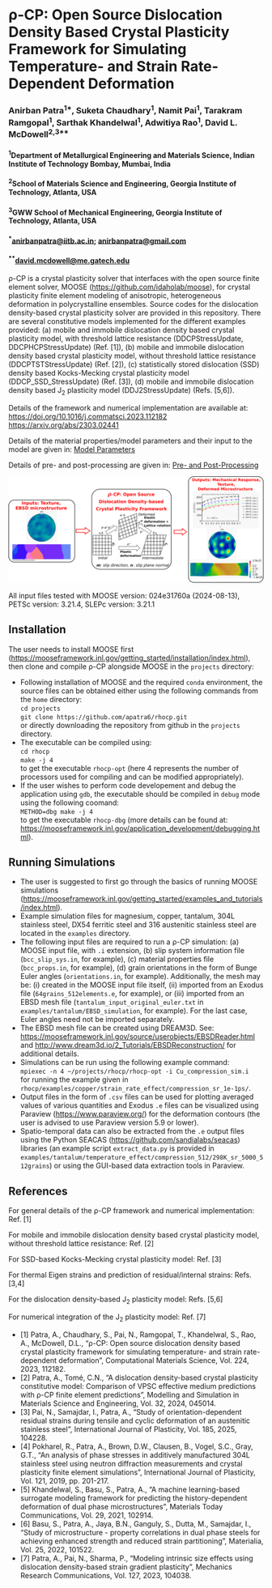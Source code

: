 # &rho;-CP: Open Source Dislocation Density Based Crystal Plasticity Framework for Simulating Temperature- and Strain Rate-Dependent Deformation
### Anirban Patra<sup>1*</sup>, Suketa Chaudhary<sup>1</sup>, Namit Pai<sup>1</sup>, Tarakram Ramgopal<sup>1</sup>, Sarthak Khandelwal<sup>1</sup>, Adwitiya Rao<sup>1</sup>, David L. McDowell<sup>2,3**</sup>
#### <sup>1</sup>Department of Metallurgical Engineering and Materials Science, Indian Institute of Technology Bombay, Mumbai, India
#### <sup>2</sup>School of Materials Science and Engineering, Georgia Institute of Technology, Atlanta, USA
#### <sup>3</sup>GWW School of Mechanical Engineering, Georgia Institute of Technology, Atlanta, USA
#### <sup>*</sup>anirbanpatra@iitb.ac.in; anirbanpatra@gmail.com
#### <sup>**</sup>david.mcdowell@me.gatech.edu

&rho;-CP is a crystal plasticity solver that interfaces with the open source finite element solver, MOOSE (https://github.com/idaholab/moose), for crystal plasticity finite element modeling of anisotropic, heterogeneous deformation in polycrystalline ensembles. Source codes for the dislocation density-based crystal plasticity solver are provided in this repository. There are several constitutive models implemented for the different examples provided: (a) mobile and immobile dislocation density based crystal plasticity model, with threshold lattice resistance (DDCPStressUpdate, DDCPHCPStressUpdate) (Ref. [1]), (b) mobile and immobile dislocation density based crystal plasticity model, without threshold lattice resistance (DDCPTSTStressUpdate) (Ref. [2]), (c) statistically stored dislocation (SSD) density based Kocks-Mecking crystal plasticity model (DDCP_SSD_StressUpdate) (Ref. [3]), (d) mobile and immobile dislocation density based J<sub>2</sub> plasticity model (DDJ2StressUpdate) (Refs. [5,6]).

Details of the framework and numerical implementation are available at:
https://doi.org/10.1016/j.commatsci.2023.112182  
https://arxiv.org/abs/2303.02441

Details of the material properties/model parameters and their input to the model are given in: <a href="rhoCP_model_parameters.pdf" target="_blank">Model Parameters</a>

Details of pre- and post-processing are given in: <a href="rho-CP_Pre_and_Post_Processing.pdf" target="_blank">Pre- and Post-Processing</a>

![Screenshot](rhoCP_graphic.png)

All input files tested with MOOSE version: 024e31760a (2024-08-13), PETSc version: 3.21.4, SLEPc version: 3.21.1

## Installation
The user needs to install MOOSE first (https://mooseframework.inl.gov/getting_started/installation/index.html), then clone and compile &rho;-CP alongside MOOSE in the `projects` directory:
- Following installation of MOOSE and the required `conda` environment, the source files can be obtained either using the following commands from the `home` directory:   
`cd projects`  
`git clone https://github.com/apatra6/rhocp.git`  
or directly downloading the repository from github in the `projects` directory.
- The executable can be compiled using:  
`cd rhocp`  
`make -j 4`  
to get the executable `rhocp-opt` (here 4 represents the number of processors used for compiling and can be modified appropriately).
- If the user wishes to perform code developement and debug the application using `gdb`, the executable should be compiled in `debug` mode using the following coomand:  
`METHOD=dbg make -j 4`  
to get the executable `rhocp-dbg` (more details can be found at: https://mooseframework.inl.gov/application_development/debugging.html).

## Running Simulations
- The user is suggested to first go through the basics of running MOOSE simulations (https://mooseframework.inl.gov/getting_started/examples_and_tutorials/index.html).
- Example simulation files for magnesium, copper, tantalum, 304L stainless steel, DX54 ferritic steel and 316 austenitic stainless steel are located in the `examples` directory.
- The following input files are required to run a &rho;-CP simulation: (a) MOOSE input file, with `.i` extension, (b) slip system information file (`bcc_slip_sys.in`, for example), (c) material properties file (`bcc_props.in`, for example), (d) grain orientations in the form of Bunge Euler angles (`orientations.in`, for example). Additionally, the mesh may be: (i) created in the MOOSE input file itself, (ii) imported from an Exodus file (`64grains_512elements.e`, for example), or (iii) imported from an EBSD mesh file (`tantalum_input_original_euler.txt` in `examples/tantalum/EBSD_simulation`, for example). For the last case, Euler angles need not be imported separately.
- The EBSD mesh file can be created using DREAM3D. See: https://mooseframework.inl.gov/source/userobjects/EBSDReader.html and http://www.dream3d.io/2_Tutorials/EBSDReconstruction/ for additional details.
- Simulations can be run using the following example command:  
`mpiexec -n 4 ~/projects/rhocp/rhocp-opt -i Cu_compression_sim.i`  
for running the example given in  `rhocp/examples/copper/strain_rate_effect/compression_sr_1e-1ps/`.
- Output files in the form of `.csv` files can be used for plotting averaged values of various quantities and Exodus `.e` files can be visualized using Paraview (https://www.paraview.org/) for the deformation contours (the user is advised to use Paraview version 5.9 or lower).
- Spatio-temporal data can also be extracted from the `.e` output files using the Python SEACAS (https://github.com/sandialabs/seacas) libraries (an example script `extract_data.py` is provided in `examples/tantalum/temperature_effect/compression_512/298K_sr_5000_512grains`) or using the GUI-based data extraction tools in Paraview.

## References
For general details of the &rho;-CP framework and numerical implementation: Ref. [1]

For mobile and immobile dislocation density based crystal plasticity model, without threshold lattice resistance: Ref. [2]

For SSD-based Kocks-Mecking crystal plasticity model: Ref. [3]

For thermal Eigen strains and prediction of residual/internal strains: Refs. [3,4]

For the dislocation density-based J<sub>2</sub> plasticity model: Refs. [5,6]

For numerical integration of the J<sub>2</sub> plasticity model: Ref. [7]

- [1] Patra, A., Chaudhary, S., Pai, N., Ramgopal, T., Khandelwal, S., Rao, A., McDowell, D.L., “&rho;-CP: Open source dislocation density based crystal plasticity framework for simulating temperature- and strain rate-dependent deformation”, Computational Materials Science, Vol. 224, 2023, 112182.
- [2] Patra, A., Tomé, C.N., “A dislocation density-based crystal plasticity constitutive model: Comparison of VPSC effective medium predictions with ρ-CP finite element predictions”, Modelling and Simulation in Materials Science and Engineering, Vol. 32, 2024, 045014.
- [3] Pai, N., Samajdar, I., Patra, A., “Study of orientation-dependent residual strains during tensile and cyclic deformation of an austenitic stainless steel”, International Journal of Plasticity, Vol. 185, 2025, 104228.
- [4] Pokharel, R., Patra, A., Brown, D.W., Clausen, B., Vogel, S.C., Gray, G.T., “An analysis of phase stresses in additively manufactured 304L stainless steel using neutron diffraction measurements and crystal plasticity finite element simulations”, International Journal of Plasticity, Vol. 121, 2019, pp. 201-217.
- [5] Khandelwal, S., Basu, S., Patra, A., “A machine learning-based surrogate modeling framework for predicting the history-dependent deformation of dual phase microstructures”, Materials Today Communications, Vol. 29, 2021, 102914.
- [6] Basu, S., Patra, A., Jaya, B.N., Ganguly, S., Dutta, M., Samajdar, I., “Study of microstructure - property correlations in dual phase steels for achieving enhanced strength and reduced strain partitioning”, Materialia, Vol. 25, 2022, 101522.
- [7] Patra, A., Pai, N., Sharma, P., “Modeling intrinsic size effects using dislocation density-based strain gradient plasticity”, Mechanics Research Communications, Vol. 127, 2023, 104038.
